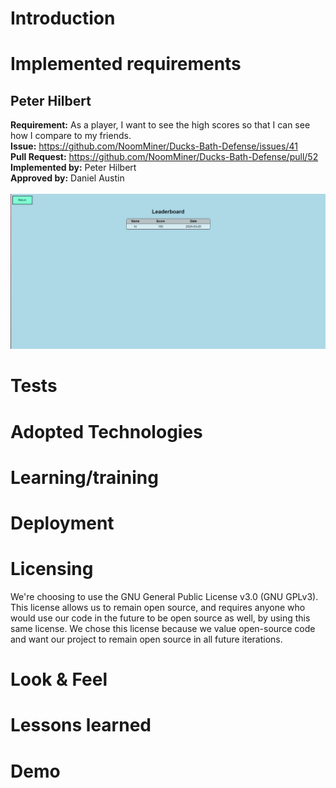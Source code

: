 # Introduction

# Implemented requirements
## Peter Hilbert
**Requirement:** As a player, I want to see the high scores so that I can see how I compare to my friends.<br>
**Issue:** https://github.com/NoomMiner/Ducks-Bath-Defense/issues/41<br>
**Pull Request:** https://github.com/NoomMiner/Ducks-Bath-Defense/pull/52<br>
**Implemented by:** Peter Hilbert<br>
**Approved by:** Daniel Austin<br><br>
![Screenshot from website](lbscreenshot.png)
# Tests

# Adopted Technologies

# Learning/training

# Deployment

# Licensing
We're choosing to use the GNU General Public License v3.0 (GNU GPLv3). This license allows us to remain open source, and requires anyone who would use our code in the future to be open source as well, by using this same license. We chose this license because we value open-source code and want our project to remain open source in all future iterations.

# Look & Feel

# Lessons learned

# Demo
